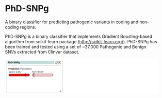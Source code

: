 # PhD-SNPg

A binary classifier for predicting pathogenic variants in coding and non-coding regions.

PhD-SNPg is a binary classifier that implements Gradient Boosting-based algorithm from scikit-learn package (http://scikit-learn.org/). PhD-SNPg has been trained and tested using a set of ~37,000 Pathogenic and Benign SNVs extracted from Clinvar dataset.

![Screenshot](phdsnpg_screenshot_1.png)
<br />
